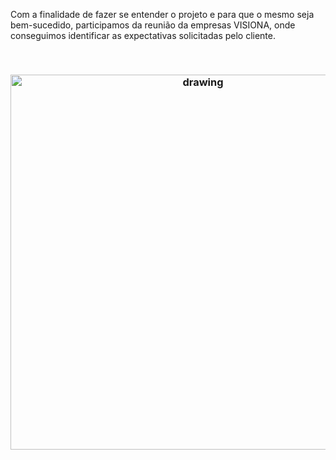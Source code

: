 Com a finalidade de fazer se entender o projeto e para que o mesmo seja bem-sucedido,
 participamos da reunião da empresas VISIONA, onde conseguimos identificar as expectativas solicitadas pelo cliente.

 <br/>

 <h3 align = "center">  <img src="https://user-images.githubusercontent.com/73767256/163507491-0ca70216-1873-4a4e-bc20-c1adac42a319.gif"   alt="drawing" width =600 </h3>